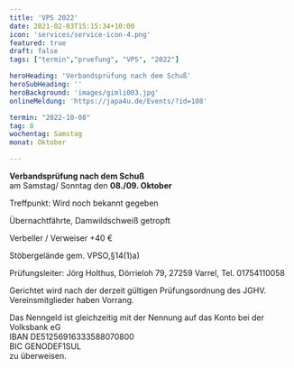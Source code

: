 ```yaml
---
title: 'VPS 2022'
date: 2021-02-03T15:15:34+10:00
icon: 'services/service-icon-4.png'
featured: true
draft: false
tags: ["termin","pruefung", "VPS", "2022"]

heroHeading: 'Verbandsprüfung nach dem Schuß'
heroSubHeading: ''
heroBackground: 'images/gimli003.jpg'
onlineMeldung: 'https://japa4u.de/Events/?id=108'

termin: "2022-10-08"
tag: 8
wochentag: Samstag
monat: Oktober

---
```


**Verbandsprüfung nach dem Schuß**  
am Samstag/ Sonntag den **08./09. Oktober**

Treffpunkt: Wird noch bekannt gegeben 

Übernachtfährte, Damwildschweiß getropft

Verbeller / Verweiser +40 €

Stöbergelände gem. VPSO,§14(1)a)      

Prüfungsleiter: Jörg Holthus, Dörrieloh 79, 27259 Varrel, Tel. 01754110058

Gerichtet wird nach der derzeit gültigen Prüfungsordnung des JGHV.  Vereinsmitglieder haben Vorrang.

Das Nenngeld ist gleichzeitig mit der Nennung auf das Konto bei der Volksbank eG  
IBAN DE51256916333588070800  
BIC GENODEF1SUL  
zu überweisen.  